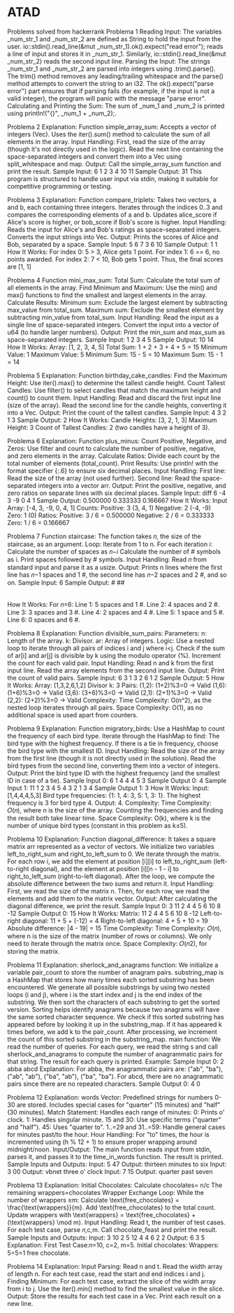 # ATAD
Problems solved from hackerrank
Problema 1
Reading Input:
The variables _num_str_1 and _num_str_2 are defined as String to hold the input from the user.
io::stdin().read_line(&mut _num_str_1).ok().expect("read error"); reads a line of input and stores it in _num_str_1.
Similarly, io::stdin().read_line(&mut _num_str_2) reads the second input line.
Parsing the Input:
The strings _num_str_1 and _num_str_2 are parsed into integers using .trim().parse(). The trim() method removes any leading/trailing whitespace and the parse() method attempts to convert the string to an i32.
The ok().expect("parse error") part ensures that if parsing fails (for example, if the input is not a valid integer), the program will panic with the message "parse error".
Calculating and Printing the Sum:
The sum of _num_1 and _num_2 is printed using println!("{}", _num_1 + _num_2);.

Problema 2
Explanation:
Function simple_array_sum:
Accepts a vector of integers (Vec<i32>).
Uses the iter().sum() method to calculate the sum of all elements in the array.
Input Handling:
First, read the size of the array (though it's not directly used in the logic).
Read the next line containing the space-separated integers and convert them into a Vec<i32> using split_whitespace and map.
Output:
Call the simple_array_sum function and print the result.
Sample Input:
6
1 2 3 4 10 11
Sample Output:
31
This program is structured to handle user input via stdin, making it suitable for competitive programming or testing. 

Problema 3
Explanation:
Function compare_triplets:
Takes two vectors, a and b, each containing three integers.
Iterates through the indices 0..3 and compares the corresponding elements of a and b.
Updates alice_score if Alice's score is higher, or bob_score if Bob's score is higher.
Input Handling:
Reads the input for Alice's and Bob's ratings as space-separated integers.
Converts the input strings into Vec<i32>.
Output:
Prints the scores of Alice and Bob, separated by a space.
Sample Input:
5 6 7
3 6 10
Sample Output:
1 1
How It Works:
For index 0: 5 > 3, Alice gets 1 point.
For index 1: 6 == 6, no points awarded.
For index 2: 7 < 10, Bob gets 1 point.
Thus, the final scores are [1, 1]

Problema 4
Function mini_max_sum:
Total Sum: Calculate the total sum of all elements in the array.
Find Minimum and Maximum: Use the min() and max() functions to find the smallest and largest elements in the array.
Calculate Results:
Minimum sum: Exclude the largest element by subtracting max_value from total_sum.
Maximum sum: Exclude the smallest element by subtracting min_value from total_sum.
Input Handling:
Read the input as a single line of space-separated integers.
Convert the input into a vector of u64 (to handle larger numbers).
Output:
Print the min_sum and max_sum as space-separated integers.
Sample Input:
1 2 3 4 5
Sample Output:
10 14
How It Works:
Array: [1, 2, 3, 4, 5]
Total Sum: 1 + 2 + 3 + 4 + 5 = 15
Minimum Value: 1
Maximum Value: 5
Minimum Sum: 15 - 5 = 10
Maximum Sum: 15 - 1 = 14

Problema 5
Explanation:
Function birthday_cake_candles:
Find the Maximum Height: Use iter().max() to determine the tallest candle height.
Count Tallest Candles: Use filter() to select candles that match the maximum height and count() to count them.
Input Handling:
Read and discard the first input line (size of the array).
Read the second line for the candle heights, converting it into a Vec<i32>.
Output:
Print the count of the tallest candles.
Sample Input:
4
3 2 1 3
Sample Output:
2
How It Works:
Candle Heights: [3, 2, 1, 3]
Maximum Height: 3
Count of Tallest Candles: 2 (two candles have a height of 3).

Problema 6
Explanation:
Function plus_minus:
Count Positive, Negative, and Zeros:
Use filter and count to calculate the number of positive, negative, and zero elements in the array.
Calculate Ratios:
Divide each count by the total number of elements (total_count).
Print Results:
Use println! with the format specifier {:.6} to ensure six decimal places.
Input Handling:
First line: Read the size of the array (not used further).
Second line: Read the space-separated integers into a vector arr.
Output:
Print the positive, negative, and zero ratios on separate lines with six decimal places.
Sample Input:
diff
6
-4 3 -9 0 4 1
Sample Output:
0.500000
0.333333
0.166667
How It Works:
Input Array: [-4, 3, -9, 0, 4, 1]
Counts:
Positive: 3 (3, 4, 1)
Negative: 2 (-4, -9)
Zero: 1 (0)
Ratios:
Positive: 3 / 6 = 0.500000
Negative: 2 / 6 = 0.333333
Zero: 1 / 6 = 0.166667

Problema 7
Function staircase:
The function takes 𝑛, the size of the staircase, as an argument.
Loop:
Iterate from 1 to n.
For each iteration i:
Calculate the number of spaces as 𝑛−𝑖
Calculate the number of # symbols as i.
Print spaces followed by # symbols.
Input Handling:
Read 𝑛 from standard input and parse it as a usize.
Output:
Prints n lines where the first line has 𝑛−1 spaces and 1 #, the second line has 𝑛−2 spaces and 2 #, and so on.
Sample Input:
6
Sample Output:
     #
    ##
   ###
  ####
 #####
######
How It Works:
For 𝑛=6:
Line 1: 
5 spaces and 1 #.
Line 2: 
4 spaces and 2 #.
Line 3: 3 spaces and 3 #.
Line 4: 2 spaces and 4 #.
Line 5: 1 space and 5 #.
Line 6: 0 spaces and 6 #.


Problema 8
Explanation:
Function divisible_sum_pairs:
Parameters:
n: Length of the array.
k: Divisor.
ar: Array of integers.
Logic:
Use a nested loop to iterate through all pairs of indices i and j where i<j.
Check if the sum of ar[i] and ar[j] is divisible by k using the modulo operator (%).
Increment the count for each valid pair.
Input Handling:
Read n and k from the first input line.
Read the array elements from the second input line.
Output:
Print the count of valid pairs.
Sample Input:
6 3
1 3 2 6 1 2
Sample Output:
5
How It Works:
Array: 
[1,3,2,6,1,2]
Divisor 
k: 
3
Pairs:
(1,2): 
(1+2)%3=0 → Valid
(1,6): 
(1+6)%3=0 → Valid
(3,6): 
(3+6)%3=0 → Valid
(2,1): 
(2+1)%3=0 → Valid
(2,2): 
(2+2)%3=0 → Valid
Complexity:
Time Complexity: 
O(n^2), as the nested loop iterates through all pairs.
Space Complexity: 
O(1), as no additional space is used apart from counters.

Problema 9
Explanation:
Function migratory_birds:
Use a HashMap to count the frequency of each bird type.
Iterate through the HashMap to find:
The bird type with the highest frequency.
If there is a tie in frequency, choose the bird type with the smallest ID.
Input Handling:
Read the size of the array from the first line (though it is not directly used in the solution).
Read the bird types from the second line, converting them into a vector of integers.
Output:
Print the bird type ID with the highest frequency (and the smallest ID in case of a tie).
Sample Input 0:
6
1 4 4 4 5 3
Sample Output 0:
4
Sample Input 1:
11
1 2 3 4 5 4 3 2 1 3 4
Sample Output 1:
3
How It Works:
Input: 
[1,4,4,4,5,3]
Bird type frequencies: {1: 1, 4: 3, 5: 1, 3: 1}.
The highest frequency is 3 for bird type 4.
Output: 
4.
Complexity:
Time Complexity: 
𝑂(𝑛), where n is the size of the array. Counting the frequencies and finding the result both take linear time.
Space Complexity: 
O(k), where k is the number of unique bird types (constant in this problem as k≤5).

Problema 10
Explanation:
Function diagonal_difference:
It takes a square matrix arr represented as a vector of vectors.
We initialize two variables left_to_right_sum and right_to_left_sum to 0.
We iterate through the matrix. For each row i, we add the element at position [i][i] to left_to_right_sum (left-to-right diagonal), and the element at position [i][n - 1 - i] to right_to_left_sum (right-to-left diagonal).
After the loop, we compute the absolute difference between the two sums and return it.
Input Handling:
First, we read the size of the matrix n.
Then, for each row, we read the elements and add them to the matrix vector.
Output:
After calculating the diagonal difference, we print the result.
Sample Input 0:
3
11 2 4
4 5 6
10 8 -12
Sample Output 0:
15
How It Works:
Matrix:
11  2  4
 4  5  6
10  8 -12
Left-to-right diagonal: 11 + 5 + (-12) = 4
Right-to-left diagonal: 4 + 5 + 10 = 19
Absolute difference: |4 - 19| = 15
Time Complexity:
Time Complexity: 
𝑂(𝑛), where n is the size of the matrix (number of rows or columns). We only need to iterate through the matrix once.
Space Complexity: 
𝑂(𝑛2), for storing the matrix.

Problema 11
Explanation:
sherlock_and_anagrams function:
We initialize a variable pair_count to store the number of anagram pairs.
substring_map is a HashMap that stores how many times each sorted substring has been encountered.
We generate all possible substrings by using two nested loops (i and j), where i is the start index and j is the end index of the substring.
We then sort the characters of each substring to get the sorted version. Sorting helps identify anagrams because two anagrams will have the same sorted character sequence.
We check if this sorted substring has appeared before by looking it up in the substring_map. If it has appeared k times before, we add k to the pair_count.
After processing, we increment the count of this sorted substring in the substring_map.
main function:
We read the number of queries.
For each query, we read the string s and call sherlock_and_anagrams to compute the number of anagrammatic pairs for that string.
The result for each query is printed.
Example:
Sample Input 0:
2
abba
abcd
Explanation:
For abba, the anagrammatic pairs are: ("ab", "ba"), ("ab", "ab"), ("ba", "ab"), ("ba", "ba").
For abcd, there are no anagrammatic pairs since there are no repeated characters.
Sample Output 0:
4
0

Problema 12
Explanation:
words Vector:
Predefined strings for numbers 0-30 are stored.
Includes special cases for "quarter" (15 minutes) and "half" (30 minutes).
Match Statement:
Handles each range of minutes:
0: Prints <hour> o' clock.
1: Handles singular minute.
15 and 30: Use specific terms ("quarter" and "half").
45: Uses "quarter to".
1..=29 and 31..=59: Handle general cases for minutes past/to the hour.
Hour Handling:
For "to" times, the hour is incremented using (h % 12 + 1) to ensure proper wrapping around midnight/noon.
Input/Output:
The main function reads input from stdin, parses it, and passes it to the time_in_words function.
The result is printed.
Sample Inputs and Outputs:
Input:
5
47
Output:
thirteen minutes to six
Input:
3
00
Output:
vbnet
three o' clock
Input:
7
15
Output:
quarter past seven

Problema 13
Explanation:
Initial Chocolates:
Calculate 
chocolates= n/c
The remaining wrappers=chocolates
Wrapper Exchange Loop:
While the number of wrappers ≥m:
Calculate \text{free_chocolates} = \frac{\text{wrappers}}{m}.
Add \text{free_chocolates} to the total count.
Update wrappers with \text{wrappers} = \text{free_chocolates} + (\text{wrappers} \mod m).
Input Handling:
Read t, the number of test cases.
For each test case, parse 𝑛,c,m.
Call chocolate_feast and print the result.
Sample Inputs and Outputs:
Input:
3
10 2 5
12 4 4
6 2 2
Output:
6
3
5
Explanation:
First Test Case:𝑛=10, c=2, m=5.
Initial chocolates: 
Wrappers: 
5÷5=1 free chocolate.

Problema 14
Explanation:
Input Parsing:
Read n and t.
Read the width array of length n.
For each test case, read the start and end indices i and j.
Finding Minimum:
For each test case, extract the slice of the width array from i to j.
Use the iter().min() method to find the smallest value in the slice.
Output:
Store the results for each test case in a Vec.
Print each result on a new line.
